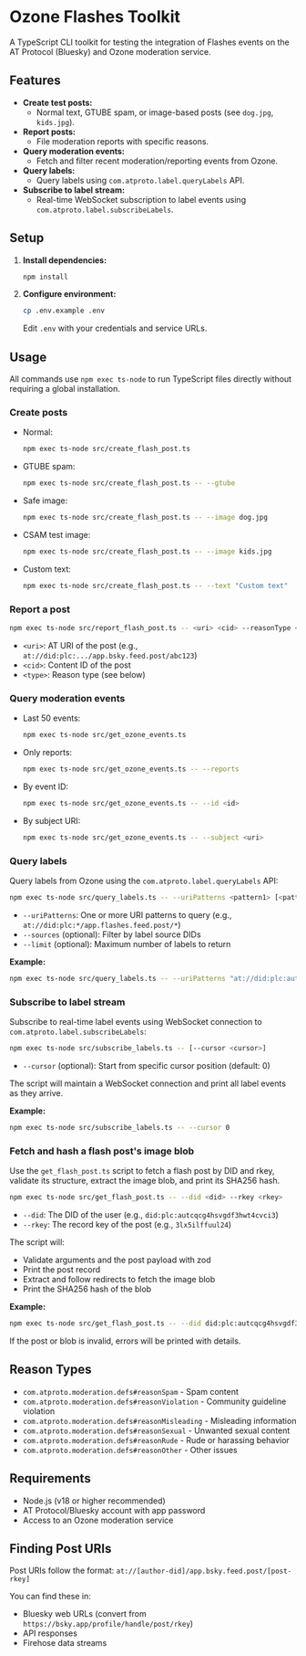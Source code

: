 
# Ozone Flashes Toolkit

A TypeScript CLI toolkit for testing the integration of Flashes events on the AT Protocol (Bluesky) and Ozone moderation service.

## Features

- **Create test posts:**
  - Normal text, GTUBE spam, or image-based posts (see `dog.jpg`, `kids.jpg`).
- **Report posts:**
  - File moderation reports with specific reasons.
- **Query moderation events:**
  - Fetch and filter recent moderation/reporting events from Ozone.
- **Query labels:**
  - Query labels using `com.atproto.label.queryLabels` API.
- **Subscribe to label stream:**
  - Real-time WebSocket subscription to label events using `com.atproto.label.subscribeLabels`.

## Setup

1. **Install dependencies:**

    ```bash
    npm install
    ```

2. **Configure environment:**

    ```bash
    cp .env.example .env
    ```

    Edit `.env` with your credentials and service URLs.


## Usage

All commands use `npm exec ts-node` to run TypeScript files directly without requiring a global installation.

### Create posts

- Normal:
    ```bash
    npm exec ts-node src/create_flash_post.ts
    ```
- GTUBE spam:
    ```bash
    npm exec ts-node src/create_flash_post.ts -- --gtube
    ```
- Safe image:
    ```bash
    npm exec ts-node src/create_flash_post.ts -- --image dog.jpg
    ```
- CSAM test image:
    ```bash
    npm exec ts-node src/create_flash_post.ts -- --image kids.jpg
    ```
- Custom text:
    ```bash
    npm exec ts-node src/create_flash_post.ts -- --text "Custom text"
    ```

### Report a post

```bash
npm exec ts-node src/report_flash_post.ts -- <uri> <cid> --reasonType <type> [--reason "description"]
```

- `<uri>`: AT URI of the post (e.g., `at://did:plc:.../app.bsky.feed.post/abc123`)
- `<cid>`: Content ID of the post
- `<type>`: Reason type (see below)

### Query moderation events

- Last 50 events:
    ```bash
    npm exec ts-node src/get_ozone_events.ts
    ```
- Only reports:
    ```bash
    npm exec ts-node src/get_ozone_events.ts -- --reports
    ```
- By event ID:
    ```bash
    npm exec ts-node src/get_ozone_events.ts -- --id <id>
    ```
- By subject URI:
    ```bash
    npm exec ts-node src/get_ozone_events.ts -- --subject <uri>
    ```

### Query labels

Query labels from Ozone using the `com.atproto.label.queryLabels` API:

```bash
npm exec ts-node src/query_labels.ts -- --uriPatterns <pattern1> [<pattern2> ...]
```

- `--uriPatterns`: One or more URI patterns to query (e.g., `at://did:plc:*/app.flashes.feed.post/*`)
- `--sources` (optional): Filter by label source DIDs
- `--limit` (optional): Maximum number of labels to return

**Example:**

```bash
npm exec ts-node src/query_labels.ts -- --uriPatterns "at://did:plc:autcqcg4hsvgdf3hwt4cvci3/*"
```

### Subscribe to label stream

Subscribe to real-time label events using WebSocket connection to `com.atproto.label.subscribeLabels`:

```bash
npm exec ts-node src/subscribe_labels.ts -- [--cursor <cursor>]
```

- `--cursor` (optional): Start from specific cursor position (default: 0)

The script will maintain a WebSocket connection and print all label events as they arrive.

**Example:**

```bash
npm exec ts-node src/subscribe_labels.ts -- --cursor 0
```

### Fetch and hash a flash post's image blob

Use the `get_flash_post.ts` script to fetch a flash post by DID and rkey, validate its structure, extract the image blob, and print its SHA256 hash.

```bash
npm exec ts-node src/get_flash_post.ts -- --did <did> --rkey <rkey>
```

- `--did`: The DID of the user (e.g., `did:plc:autcqcg4hsvgdf3hwt4cvci3`)
- `--rkey`: The record key of the post (e.g., `3lx5ilffuul24`)

The script will:
- Validate arguments and the post payload with zod
- Print the post record
- Extract and follow redirects to fetch the image blob
- Print the SHA256 hash of the blob

**Example:**

```bash
npm exec ts-node src/get_flash_post.ts -- --did did:plc:autcqcg4hsvgdf3hwt4cvci3 --rkey 3lx5ilffuul24
```

If the post or blob is invalid, errors will be printed with details.

## Reason Types

- `com.atproto.moderation.defs#reasonSpam` - Spam content
- `com.atproto.moderation.defs#reasonViolation` - Community guideline violation
- `com.atproto.moderation.defs#reasonMisleading` - Misleading information
- `com.atproto.moderation.defs#reasonSexual` - Unwanted sexual content
- `com.atproto.moderation.defs#reasonRude` - Rude or harassing behavior
- `com.atproto.moderation.defs#reasonOther` - Other issues

## Requirements

- Node.js (v18 or higher recommended)
- AT Protocol/Bluesky account with app password
- Access to an Ozone moderation service

## Finding Post URIs

Post URIs follow the format: `at://[author-did]/app.bsky.feed.post/[post-rkey]`

You can find these in:

- Bluesky web URLs (convert from `https://bsky.app/profile/handle/post/rkey`)
- API responses
- Firehose data streams
